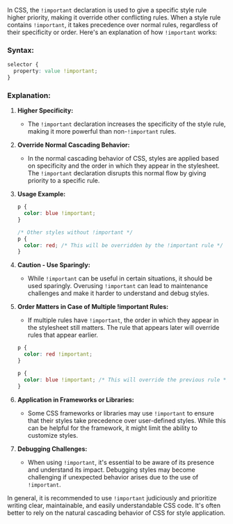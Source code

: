 In CSS, the `!important` declaration is used to give a specific style rule higher priority, making it override other conflicting rules. When a style rule contains `!important`, it takes precedence over normal rules, regardless of their specificity or order. Here's an explanation of how `!important` works:

### Syntax:
```css
selector {
  property: value !important;
}
```

### Explanation:

1. **Higher Specificity:**
   - The `!important` declaration increases the specificity of the style rule, making it more powerful than non-`!important` rules.

2. **Override Normal Cascading Behavior:**
   - In the normal cascading behavior of CSS, styles are applied based on specificity and the order in which they appear in the stylesheet. The `!important` declaration disrupts this normal flow by giving priority to a specific rule.

3. **Usage Example:**
   ```css
   p {
     color: blue !important;
   }

   /* Other styles without !important */
   p {
     color: red; /* This will be overridden by the !important rule */
   }
   ```

4. **Caution - Use Sparingly:**
   - While `!important` can be useful in certain situations, it should be used sparingly. Overusing `!important` can lead to maintenance challenges and make it harder to understand and debug styles.

5. **Order Matters in Case of Multiple !important Rules:**
   - If multiple rules have `!important`, the order in which they appear in the stylesheet still matters. The rule that appears later will override rules that appear earlier.

   ```css
   p {
     color: red !important;
   }

   p {
     color: blue !important; /* This will override the previous rule */
   }
   ```

6. **Application in Frameworks or Libraries:**
   - Some CSS frameworks or libraries may use `!important` to ensure that their styles take precedence over user-defined styles. While this can be helpful for the framework, it might limit the ability to customize styles.

7. **Debugging Challenges:**
   - When using `!important`, it's essential to be aware of its presence and understand its impact. Debugging styles may become challenging if unexpected behavior arises due to the use of `!important`.

In general, it is recommended to use `!important` judiciously and prioritize writing clear, maintainable, and easily understandable CSS code. It's often better to rely on the natural cascading behavior of CSS for style application.